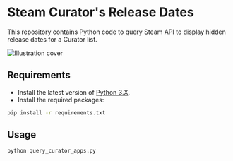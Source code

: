 # Steam Curator's Release Dates

This repository contains Python code to query Steam API to display hidden release dates for a Curator list.

![Illustration cover][img-cover]

## Requirements

- Install the latest version of [Python 3.X][python-download-url].
- Install the required packages:

```bash
pip install -r requirements.txt
```

## Usage

```bash
python query_curator_apps.py
```

<!-- Definitions -->

[img-cover]: <https://github.com/woctezuma/steam-curator-release-dates/wiki/img/cover.png>
[python-download-url]: <https://www.python.org/downloads/>
